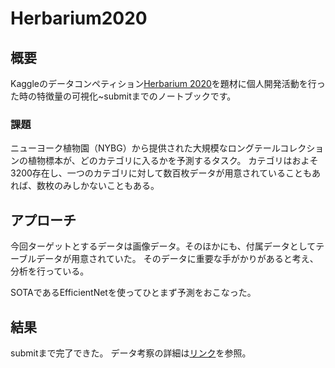 # Herbarium2020

## 概要
Kaggleのデータコンペティション[Herbarium 2020](https://www.kaggle.com/competitions/herbarium-2020-fgvc7)を題材に個人開発活動を行った時の特徴量の可視化~submitまでのノートブックです。

### 課題
ニューヨーク植物園（NYBG）から提供された大規模なロングテールコレクションの植物標本が、どのカテゴリに入るかを予測するタスク。
カテゴリはおよそ3200存在し、一つのカテゴリに対して数百枚データが用意されていることもあれば、数枚のみしかないこともある。

## アプローチ
今回ターゲットとするデータは画像データ。そのほかにも、付属データとしてテーブルデータが用意されていた。
そのデータに重要な手がかりがあると考え、分析を行っている。

SOTAであるEfficientNetを使ってひとまず予測をおこなった。

## 結果
submitまで完了できた。
データ考察の詳細は[リンク](https://qiita.com/yoko-m-st/items/c05166e5b504091be504)を参照。

